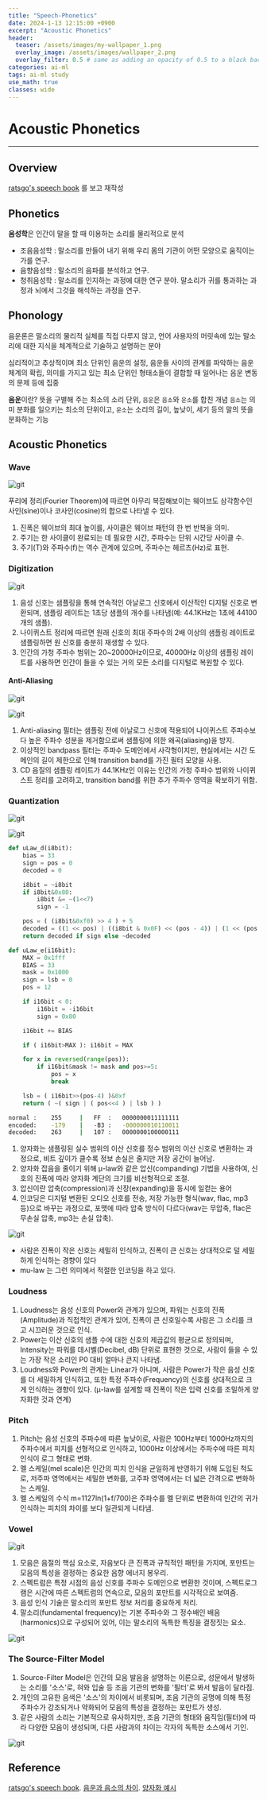 ```yaml
---
title: "Speech-Phonetics"
date: 2024-1-13 12:15:00 +0900
excerpt: "Acoustic Phonetics"
header:
  teaser: /assets/images/my-wallpaper_1.png
  overlay_image: /assets/images/wallpaper_2.png
  overlay_filter: 0.5 # same as adding an opacity of 0.5 to a black background
categories: ai-ml
tags: ai-ml study
use_math: true
classes: wide
---
```

# Acoustic Phonetics
***

## Overview

[ratsgo's speech book](https://ratsgo.github.io/speechbook/docs/) 를 보고 재작성

## Phonetics

**음성학**은 인간이 말을 할 때 이용하는 소리를 물리적으로 분석

- 조음음성학 : 말소리를 만들어 내기 위해 우리 몸의 기관이 어떤 모양으로 움직이는가를 연구.
- 음향음성학 : 말소리의 음파를 분석하고 연구.
- 청취음성학 : 말소리를 인지하는 과정에 대한 연구 분야. 말소리가 귀를 통과하는 과정과 뇌에서 그것을 해석하는 과정을 연구.

## Phonology

음운론은 말소리의 물리적 실체를 직접 다루지 않고, 언어 사용자의 머릿속에 있는 말소리에 대한 지식을 체계적으로 기술하고 설명하는 분야

심리적이고 추상적이며 최소 단위인 음운의 설정, 음운들 사이의 관계를 파악하는 음운 체계의 확립, 의미를 가지고 있는 최소 단위인 형태소들이 결합할 때 일어나는 음운 변동의 문제 등에 집중

**음운**이란? 뜻을 구별해 주는 최소의 소리 단위, `음운`은 `음소`와 `운소`를 합친 개념
`음소`는 의미 분화를 일으키는 최소의 단위이고, `운소`는 소리의 길이, 높낮이, 세기 등의 말의 뜻을 분화하는 기능

## Acoustic Phonetics

### Wave

![git](/assets/images/wave.png)

푸리에 정리(Fourier Theorem)에 따르면 아무리 복잡해보이는 웨이브도 삼각함수인 사인(sine)이나 코사인(cosine)의 합으로 나타낼 수 있다.

1. 진폭은 웨이브의 최대 높이를, 사이클은 웨이브 패턴의 한 번 반복을 의미.
2. 주기는 한 사이클이 완료되는 데 필요한 시간, 주파수는 단위 시간당 사이클 수.
3. 주기(T)와 주파수(f)는 역수 관계에 있으며, 주파수는 헤르츠(Hz)로 표현.

### Digitization

![git](/assets/images/wave_sampling.png)

1. 음성 신호는 샘플링을 통해 연속적인 아날로그 신호에서 이산적인 디지털 신호로 변환되며, 샘플링 레이트는 1초당 샘플의 개수를 나타냄(예: 44.1KHz는 1초에 44100개의 샘플).
2. 나이퀴스트 정리에 따르면 원래 신호의 최대 주파수의 2배 이상의 샘플링 레이트로 샘플링하면 원 신호를 충분히 재생할 수 있다.
3. 인간의 가청 주파수 범위는 20~20000Hz이므로, 40000Hz 이상의 샘플링 레이트를 사용하면 인간이 들을 수 있는 거의 모든 소리를 디지털로 복원할 수 있다.

#### Anti-Aliasing

![git](/assets/images/Anti-Aliasing.png)

![git](/assets/images/bandpass-filter.jpeg)

1. Anti-aliasing 필터는 샘플링 전에 아날로그 신호에 적용되어 나이퀴스트 주파수보다 높은 주파수 성분을 제거함으로써 샘플링에 의한 왜곡(aliasing)을 방지.
2. 이상적인 bandpass 필터는 주파수 도메인에서 사각형이지만, 현실에서는 시간 도메인의 길이 제한으로 인해 transition band를 가진 필터 모양을 사용.
3. CD 음질의 샘플링 레이트가 44.1KHz인 이유는 인간의 가청 주파수 범위와 나이퀴스트 정리를 고려하고, transition band를 위한 추가 주파수 영역을 확보하기 위함.

### Quantization

![git](/assets/images/mu-law.png)

![git](/assets/images/sign-function.png)

```python
def uLaw_d(i8bit):
    bias = 33
    sign = pos = 0
    decoded = 0

    i8bit = ~i8bit
    if i8bit&0x80:
        i8bit &= ~(1<<7)
        sign = -1

    pos = ( (i8bit&0xf0) >> 4 ) + 5
    decoded = ((1 << pos) | ((i8bit & 0x0F) << (pos - 4)) | (1 << (pos - 5))) - bias
    return decoded if sign else ~decoded

def uLaw_e(i16bit):
    MAX = 0x1fff
    BIAS = 33
    mask = 0x1000
    sign = lsb = 0
    pos = 12

    if i16bit < 0:
        i16bit = -i16bit
        sign = 0x80

    i16bit += BIAS

    if ( i16bit>MAX ): i16bit = MAX

    for x in reversed(range(pos)):
        if i16bit&mask != mask and pos>=5:
            pos = x
            break

    lsb = ( i16bit>>(pos-4) )&0xf
    return ( ~( sign | ( pos<<4 ) | lsb ) )
```

```bash
normal :    255     |   FF  :   0000000011111111
encoded:    -179    |   -B3 :   -000000010110011
decoded:    263     |   107 :   0000000100000111
```

1. 양자화는 샘플링된 실수 범위의 이산 신호를 정수 범위의 이산 신호로 변환하는 과정으로, 비트 깊이가 클수록 정보 손실은 줄지만 저장 공간이 늘어남.
2. 양자화 잡음을 줄이기 위해 μ-law와 같은 압신(companding) 기법을 사용하여, 신호의 진폭에 따라 양자화 계단의 크기를 비선형적으로 조절. 
3. 압신이란 압축(compression)과 신장(expanding)을 동시에 일컫는 용어
4. 인코딩은 디지털 변환된 오디오 신호를 전송, 저장 가능한 형식(wav, flac, mp3 등)으로 바꾸는 과정으로, 포맷에 따라 압축 방식이 다르다(wav는 무압축, flac은 무손실 압축, mp3는 손실 압축).

![git](/assets/images/QUANTIZATION-effect.png)

- 사람은 진폭이 작은 신호는 세밀히 인식하고, 진폭이 큰 신호는 상대적으로 덜 세밀하게 인식하는 경향이 있다
- mu-law 는 그런 의미에서 적절한 인코딩을 하고 있다.


### Loudness

1. Loudness는 음성 신호의 Power와 관계가 있으며, 파워는 신호의 진폭(Amplitude)과 직접적인 관계가 있어, 진폭이 큰 신호일수록 사람은 그 소리를 크고 시끄러운 것으로 인식.
2. Power는 이산 신호의 샘플 수에 대한 신호의 제곱값의 평균으로 정의되며, Intensity는 파워를 데시벨(Decibel, dB) 단위로 표현한 것으로, 사람이 들을 수 있는 가장 작은 소리인 P0 대비 얼마나 큰지 나타냄.
3. Loudness와 Power의 관계는 Linear가 아니며, 사람은 Power가 작은 음성 신호를 더 세밀하게 인식하고, 또한 특정 주파수(Frequency)의 신호를 상대적으로 크게 인식하는 경향이 있다.
   (μ-law를 설계할 때 진폭이 작은 입력 신호를 조밀하게 양자화한 것과 연계)

### Pitch

1. Pitch는 음성 신호의 주파수에 따른 높낮이로, 사람은 100Hz부터 1000Hz까지의 주파수에서 피치를 선형적으로 인식하고, 1000Hz 이상에서는 주파수에 따른 피치 인식이 로그 형태로 변화.
2. 멜 스케일(mel scale)은 인간의 피치 인식을 균일하게 반영하기 위해 도입된 척도로, 저주파 영역에서는 세밀한 변화를, 고주파 영역에서는 더 넓은 간격으로 변화하는 스케일.
3. 멜 스케일의 수식 m=1127ln(1+f/700)은 주파수를 멜 단위로 변환하여 인간의 귀가 인식하는 피치의 차이를 보다 일관되게 나타냄.
   
### Vowel

![git](/assets/images/Formant.png)

1. 모음은 음절의 핵심 요소로, 자음보다 큰 진폭과 규칙적인 패턴을 가지며, 포만트는 모음의 특성을 결정하는 중요한 음향 에너지 봉우리.
2. 스펙트럼은 특정 시점의 음성 신호를 주파수 도메인으로 변환한 것이며, 스펙트로그램은 시간에 따른 스펙트럼의 연속으로, 모음의 포만트를 시각적으로 보여줌.
3. 음성 인식 기술은 말소리의 포만트 정보 처리를 중요하게 처리.
4. 말소리(fundamental frequency)는 기본 주파수와 그 정수배인 배음(harmonics)으로 구성되어 있어, 이는 말소리의 독특한 특징을 결정짓는 요소.

![git](/assets/images/harmonics.png)

### The Source-Filter Model

1. Source-Filter Model은 인간의 모음 발음을 설명하는 이론으로, 성문에서 발생하는 소리를 '소스'로, 혀와 입술 등 조음 기관의 변화를 '필터'로 봐서 발음이 달라짐.
2. 개인의 고유한 음색은 '소스'의 차이에서 비롯되며, 조음 기관의 공명에 의해 특정 주파수가 강조되거나 약화되어 모음의 특성을 결정하는 포만트가 생성.
3. 같은 사람의 소리는 기본적으로 유사하지만, 조음 기관의 형태와 움직임(필터)에 따라 다양한 모음이 생성되며, 다른 사람과의 차이는 각자의 독특한 소스에서 기인.

![git](/assets/images/Source-Filter-Model.png)

## Reference

[ratsgo's speech book](https://ratsgo.github.io/speechbook/docs/).
[음운과 음소의 차이](https://learnkoreanwithoh.tistory.com/entry/%EC%9D%8C%EC%9A%B4%EA%B3%BC-%EC%9D%8C%EC%86%8C%EC%9D%98-%EC%B0%A8%EC%9D%B4).
[양자화 예시](https://stackoverflow.com/questions/50085735/python-u-law-mulaw-wave-decompression-to-raw-wave-signal)
